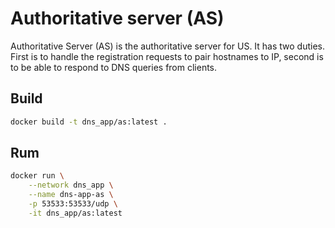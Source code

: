 # Authoritative server (AS)

Authoritative Server (AS) is the authoritative server for US. It has two
duties. First is to handle the registration requests to pair hostnames to IP,
second is to be able to respond to DNS queries from clients.

## Build

``` sh
docker build -t dns_app/as:latest .
```

## Rum

``` sh
docker run \
    --network dns_app \
    --name dns-app-as \
    -p 53533:53533/udp \
    -it dns_app/as:latest
```
